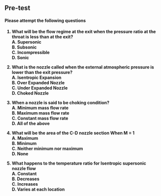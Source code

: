 ## <b> Pre-test
#### Please attempt the following questions

1) What will be the flow regime at the exit when the pressure ratio at the throat is less than at the exit? 
<br>A. Supersonic
<br><b>B. Subsonic</b>
<br>C. Incompressible
<br>D. Sonic

2) What is the nozzle called when the external atmospheric pressure is lower than the exit pressure?
<br>A. Isentropic Expansion
<br>B. Over Expanded Nozzle
<br><b>C. Under Expanded Nozzle</b>
<br>D. Choked Nozzle

3) When a nozzle is said to be choking condition?
<br>A. Minimum mass flow rate
<br><b>B. Maximum mass flow rate</b>
<br>C. Constant mass flow rate
<br>D. All of the above

4) What will be the area of the C-D nozzle section When M = 1
<br>A. Maximum
<br><b>B. Minimum</b>
<br>C. Neither minimum nor maximum
<br>D. None

5) What happens  to the temperature ratio for Isentropic supersonic nozzle flow 
<br>A. Constant
<br><b>B. Decreases</b>
<br>C. Increases
<br>D. Varies at each location

